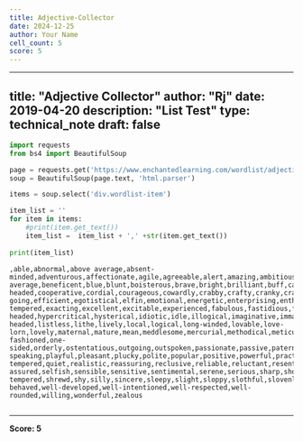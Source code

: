```yaml
---
title: Adjective-Collector
date: 2024-12-25
author: Your Name
cell_count: 5
score: 5
---
```


---
title: "Adjective Collector"
author: "Rj"
date: 2019-04-20
description: "List Test"
type: technical_note
draft: false
---

```python
import requests
from bs4 import BeautifulSoup
```


```python
page = requests.get('https://www.enchantedlearning.com/wordlist/adjectivesforpeople.shtml')
soup = BeautifulSoup(page.text, 'html.parser') 
```


```python
items = soup.select('div.wordlist-item')

item_list = ''
for item in items:
    #print(item.get_text())
    item_list =  item_list + ',' +str(item.get_text())
    
print(item_list)
```

    ,able,abnormal,above average,absent-minded,adventurous,affectionate,agile,agreeable,alert,amazing,ambitious,amiable,amusing,analytical,angelic,apathetic,apprehensive,ardent,artificial,artistic,assertive,attentive,average,awesome,awful,balanced,beautiful,below average,beneficent,blue,blunt,boisterous,brave,bright,brilliant,buff,callous,candid,cantankerous,capable,careful,careless,caustic,cautious,charming,cheerful,chic,childish,childlike,churlish,circumspect,civil,clean,clever,clumsy,coherent,cold,competent,composed,conceited,condescending,confident,confused,conscientious,considerate,content,cool,cool-headed,cooperative,cordial,courageous,cowardly,crabby,crafty,cranky,crass,critical,cruel,curious,cynical,dainty,decisive,deep,deferential,deft,delicate,delightful,demonic,demure,dependent,depressed,devoted,dextrous,diligent,direct,dirty,disagreeable,discerning,discreet,disruptive,distant,distraught,distrustful,dowdy,dramatic,dreary,drowsy,drugged,drunk,dull,dutiful,eager,earnest,easy-going,efficient,egotistical,elfin,emotional,energetic,enterprising,enthusiastic,evasive,even-tempered,exacting,excellent,excitable,experienced,fabulous,fastidious,ferocious,fervent,fiery,flabby,flaky,flashy,frank,friendly,funny,fussy,generous,gentle,gloomy,glutinous,good,grave,great,groggy,grouchy,guarded,hateful,hearty,helpful,hesitant,hot-headed,hypercritical,hysterical,idiotic,idle,illogical,imaginative,immature,immodest,impatient,imperturbable,impetuous,impractical,impressionable,impressive,impulsive,inactive,incisive,incompetent,inconsiderate,inconsistent,indefatigable,independent,indiscreet,indolent,industrious,inexperienced,insensitive,inspiring,intelligent,interesting,intolerant,inventive,irascible,irritable,irritating,jocular,jovial,joyous,judgmental,keen,kind,lame,lazy,lean,leery,lethargic,level-headed,listless,lithe,lively,local,logical,long-winded,lovable,love-lorn,lovely,maternal,mature,mean,meddlesome,mercurial,methodical,meticulous,mild,miserable,modest,moronic,morose,motivated,musical,naive,nasty,natural,naughty,negative,nervous,noisy,normal,nosy,numb,obliging,obnoxious,old-fashioned,one-sided,orderly,ostentatious,outgoing,outspoken,passionate,passive,paternal,paternalistic,patient,peaceful,peevish,pensive,persevering,persnickety,petulant,picky,plain,plain-speaking,playful,pleasant,plucky,polite,popular,positive,powerful,practical,prejudiced,pretty,proficient,proud,provocative,prudent,punctual,quarrelsome,querulous,quick,quick-tempered,quiet,realistic,reassuring,reclusive,reliable,reluctant,resentful,reserved,resigned,resourceful,respected,respectful,responsible,restless,revered,ridiculous,sad,sassy,saucy,sedate,self-assured,selfish,sensible,sensitive,sentimental,serene,serious,sharp,short-tempered,shrewd,shy,silly,sincere,sleepy,slight,sloppy,slothful,slovenly,slow,smart,snazzy,sneering,snobby,sober,somber,sophisticated,soulful,soulless,sour,spirited,spiteful,stable,staid,steady,stern,stoic,striking,strong,stupid,sturdy,subtle,sulky,sullen,supercilious,superficial,surly,suspicious,sweet,tactful,tactless,talented,testy,thinking,thoughtful,thoughtless,timid,tired,tolerant,touchy,tranquil,ugly,unaffected,unbalanced,uncertain,uncooperative,undependable,unemotional,unfriendly,unguarded,unhelpful,unimaginative,unmotivated,unpleasant,unpopular,unreliable,unsophisticated,unstable,unsure,unthinking,unwilling,venal,versatile,vigilant,volcanic,vulnerable,warm,warmhearted,wary,watchful,weak,well-behaved,well-developed,well-intentioned,well-respected,well-rounded,willing,wonderful,zealous



```python

```


---
**Score: 5**